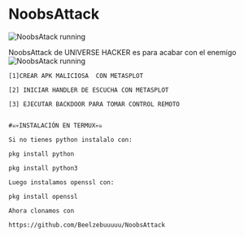 # NoobsAttack
![NoobsAtack running](https://as1.ftcdn.net/v2/jpg/01/39/07/90/1000_F_139079082_7LtOAYh1JYVl59kul4I77xpwwZcq8J06.jpg)

NoobsAttack de UNIVERSE HACKER es para acabar con el enemigo
![NoobsAtack running](https://static9.depositphotos.com/1010555/1192/i/600/depositphotos_11925996-stock-photo-attack.jpg)
~~~~~~~~~MENU~~~~~~~~~~~~
[1]CREAR APK MALICIOSA  CON METASPLOT

[2] INICIAR HANDLER DE ESCUCHA CON METASPLOT

[3] EJECUTAR BACKDOOR PARA TOMAR CONTROL REMOTO


#☠️💀INSTALACIÓN EN TERMUX💀☠️

Si no tienes python instalalo con:

pkg install python

pkg install python3

Luego instalamos openssl con:

pkg install openssl

Ahora clonamos con

https://github.com/Beelzebuuuuu/NoobsAttack
